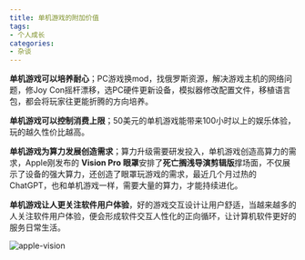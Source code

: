 ```yaml
---
title: 单机游戏的附加价值
tags:
- 个人成长
categories:
- 杂谈
---
```




**单机游戏可以培养耐心**；PC游戏换mod，找俄罗斯资源，解决游戏主机的网络问题，修Joy Con摇杆漂移，选PC硬件更新设备，模拟器修改配置文件，移植语言包，都会将玩家往更能折腾的方向培养。

**单机游戏可以控制消费上限**；50美元的单机游戏能带来100小时以上的娱乐体验，玩的越久性价比越高。

**单机游戏为算力发展创造需求**；算力升级需要研发投入，单机游戏创造高算力的需求，Apple刚发布的 **Vision Pro 眼罩**安排了**死亡搁浅导演剪辑版**撑场面，不仅展示了设备的强大算力，还创造了眼罩玩游戏的需求，最近几个月过热的ChatGPT，也和单机游戏一样，需要大量的算力，才能持续进化。

**单机游戏让人更关注软件用户体验**，好的游戏交互设计让用户舒适，当越来越多的人关注软件用户体验，便会形成软件交互人性化的正向循环，让计算机软件更好的服务日常生活。



![apple-vision](https://cdn.fangyuanxiaozhan.com/assets/16860482596115Md3jd3j.jpeg)
